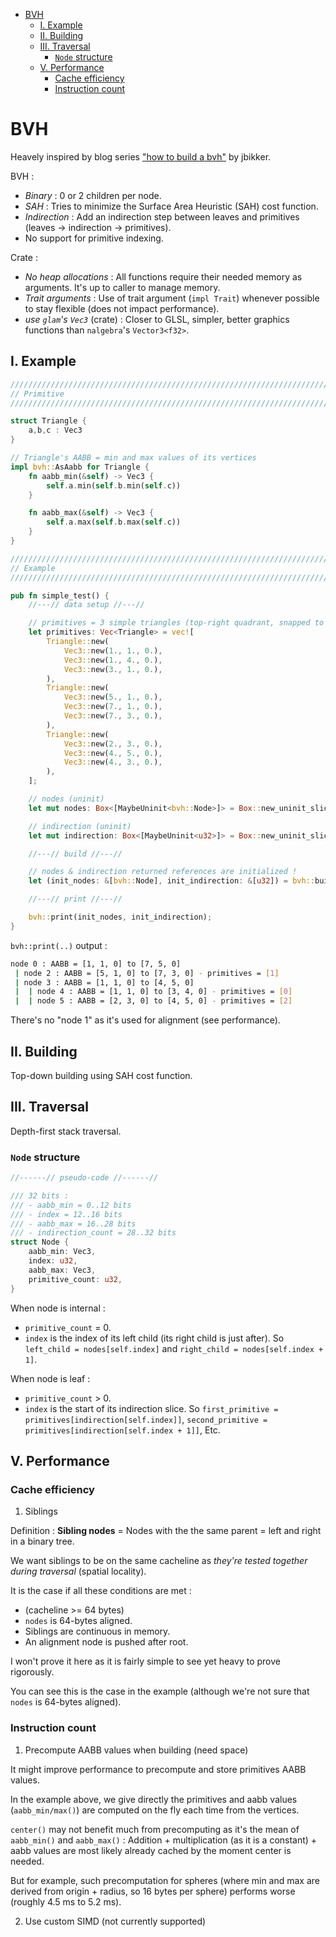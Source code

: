 - [BVH](#bvh)
   * [I. Example](#i-example)
   * [II. Building](#ii-building)
   * [III. Traversal](#iii-traversal)
      + [`Node` structure](#node-structure)
   * [V. Performance](#v-performance)
      + [Cache efficiency](#cache-efficiency)
      + [Instruction count](#instruction-count)

# BVH

Heavely inspired by blog series ["how to build a bvh"](https://jacco.ompf2.com/2022/04/13/how-to-build-a-bvh-part-1-basics/) by jbikker.

BVH :
- *Binary* : 0 or 2 children per node.
- *SAH* : Tries to minimize the Surface Area Heuristic (SAH) cost function.
- *Indirection* : Add an indirection step between leaves and primitives (leaves -> indirection -> primitives).
- No support for primitive indexing.

Crate :
- *No heap allocations* : All functions require their needed memory as arguments. It's up to caller to manage memory.
- *Trait arguments* : Use of trait argument (`impl Trait`) whenever possible to stay flexible (does not impact performance).
- *use `glam`'s `Vec3`* (crate) : Closer to GLSL, simpler, better graphics functions than `nalgebra`'s `Vector3<f32>`.

## I. Example

```rust
/////////////////////////////////////////////////////////////////////////////
// Primitive
/////////////////////////////////////////////////////////////////////////////

struct Triangle {
    a,b,c : Vec3
}

// Triangle's AABB = min and max values of its vertices
impl bvh::AsAabb for Triangle {
    fn aabb_min(&self) -> Vec3 {
        self.a.min(self.b.min(self.c))
    }

    fn aabb_max(&self) -> Vec3 {
        self.a.max(self.b.max(self.c))
    }
}

/////////////////////////////////////////////////////////////////////////////
// Example
/////////////////////////////////////////////////////////////////////////////

pub fn simple_test() {
    //---// data setup //---//

    // primitives = 3 simple triangles (top-right quadrant, snapped to grid)
    let primitives: Vec<Triangle> = vec![
        Triangle::new(
            Vec3::new(1., 1., 0.),
            Vec3::new(1., 4., 0.),
            Vec3::new(3., 1., 0.),
        ),
        Triangle::new(
            Vec3::new(5., 1., 0.),
            Vec3::new(7., 1., 0.),
            Vec3::new(7., 3., 0.),
        ),
        Triangle::new(
            Vec3::new(2., 3., 0.),
            Vec3::new(4., 5., 0.),
            Vec3::new(4., 3., 0.),
        ),
    ];

    // nodes (uninit)
    let mut nodes: Box<[MaybeUninit<bvh::Node>]> = Box::new_uninit_slice(primitives.len() * 2);

    // indirection (uninit)
    let mut indirection: Box<[MaybeUninit<u32>]> = Box::new_uninit_slice(primitives.len());

    //---// build //---//

    // nodes & indirection returned references are initialized !
    let (init_nodes: &[bvh::Node], init_indirection: &[u32]) = bvh::build(&mut nodes, &mut indirection, &primitives).unwrap();

    //---// print //---//

    bvh::print(init_nodes, init_indirection);
}
```

`bvh::print(..)` output :

```bash
node 0 : AABB = [1, 1, 0] to [7, 5, 0]
 | node 2 : AABB = [5, 1, 0] to [7, 3, 0] - primitives = [1]
 | node 3 : AABB = [1, 1, 0] to [4, 5, 0]
 |  | node 4 : AABB = [1, 1, 0] to [3, 4, 0] - primitives = [0]
 |  | node 5 : AABB = [2, 3, 0] to [4, 5, 0] - primitives = [2]
```

There's no "node 1" as it's used for alignment (see performance).

## II. Building

Top-down building using SAH cost function.

## III. Traversal

Depth-first stack traversal.

### `Node` structure

```rust
//------// pseudo-code //------//

/// 32 bits :
/// - aabb_min = 0..12 bits
/// - index = 12..16 bits
/// - aabb_max = 16..28 bits
/// - indirection_count = 28..32 bits
struct Node {
    aabb_min: Vec3,
    index: u32,
    aabb_max: Vec3,
    primitive_count: u32,
}
```

When node is internal :
- `primitive_count` = 0.
- `index` is the index of its left child (its right child is just after).
So `left_child = nodes[self.index]` and `right_child = nodes[self.index + 1]`.

When node is leaf :
- `primitive_count` > 0.
- `index` is the start of its indirection slice.
So `first_primitive = primitives[indirection[self.index]]`, `second_primitive = primitives[indirection[self.index + 1]]`, Etc.

## V. Performance

### Cache efficiency

1. Siblings

Definition : **Sibling nodes** = Nodes with the the same parent = left and right in a binary tree.

We want siblings to be on the same cacheline as *they're tested together during traversal* (spatial locality).

It is the case if all these conditions are met :
- (cacheline >= 64 bytes)
- `nodes` is 64-bytes aligned.
- Siblings are continuous in memory.
- An alignment node is pushed after root.

I won't prove it here as it is fairly simple to see yet heavy to prove rigorously.

You can see this is the case in the example (although we're not sure that `nodes` is 64-bytes aligned).

### Instruction count

1. Precompute AABB values when building (need space)

It might improve performance to precompute and store primitives AABB values.

In the example above, we give directly the primitives and aabb values (`aabb_min/max()`) are computed on the fly each time from the vertices.

`center()` may not benefit much from precomputing as it's the mean of `aabb_min()` and `aabb_max()` : Addition + multiplication (as it is a constant) + aabb values are most likely already cached by the moment center is needed.

But for example, such precomputation for spheres (where min and max are derived from origin + radius, so 16 bytes per sphere) performs worse (roughly 4.5 ms to 5.2 ms).

2. Use custom SIMD (not currently supported)
